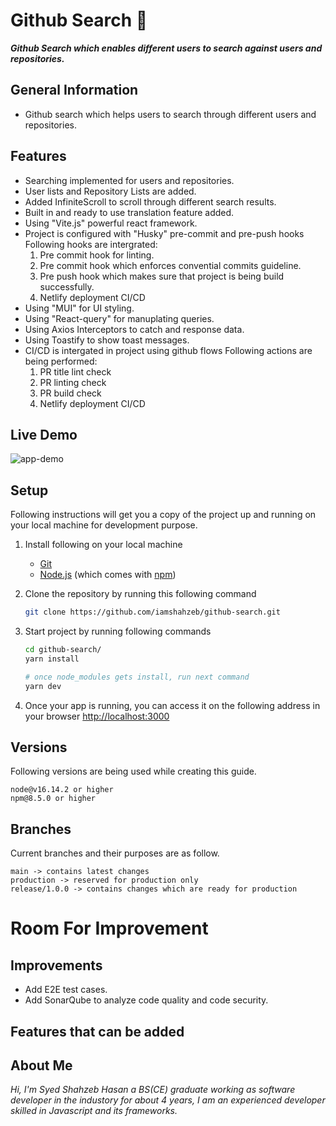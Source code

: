 # Github Search 📘

**_Github Search which enables different users to search against users and repositories._**

## General Information

- Github search which helps users to search through different users and repositories.

## Features

- Searching implemented for users and repositories.
- User lists and Repository Lists are added.
- Added InfiniteScroll to scroll through different search results.
- Built in and ready to use translation feature added.
- Using "Vite.js" powerful react framework.
- Project is configured with "Husky" pre-commit and pre-push hooks
  Following hooks are intergrated:
  1. Pre commit hook for linting.
  2. Pre commit hook which enforces convential commits guideline.
  3. Pre push hook which makes sure that project is being build successfully.
  4. Netlify deployment CI/CD
- Using "MUI" for UI styling.
- Using "React-query" for manuplating queries.
- Using Axios Interceptors to catch and response data.
- Using Toastify to show toast messages.
- CI/CD is intergated in project using github flows
  Following actions are being performed:
  1. PR title lint check
  2. PR linting check
  3. PR build check
  4. Netlify deployment CI/CD

## Live Demo

![app-demo](https://github-search-demo1.netlify.app/)

## Setup

Following instructions will get you a copy of the project up and running on your local machine for development purpose.

1. Install following on your local machine
   - [Git](https://git-scm.com)
   - [Node.js](https://nodejs.org/en/download/) (which comes with [npm](http://npmjs.com))
2. Clone the repository by running this following command
   ```bash
   git clone https://github.com/iamshahzeb/github-search.git
   ```
3. Start project by running following commands

   ```bash
   cd github-search/
   yarn install

   # once node_modules gets install, run next command
   yarn dev
   ```

4. Once your app is running, you can access it on the following address in your browser
   [http://localhost:3000](http://localhost:3000)

## Versions

Following versions are being used while creating this guide.

```
node@v16.14.2 or higher
npm@8.5.0 or higher
```

## Branches

Current branches and their purposes are as follow.

```
main -> contains latest changes
production -> reserved for production only
release/1.0.0 -> contains changes which are ready for production
```

# Room For Improvement

## Improvements

- Add E2E test cases.
- Add SonarQube to analyze code quality and code security.

## Features that can be added

## About Me

_Hi, I'm Syed Shahzeb Hasan a BS(CE) graduate working as software developer in the industory for about 4 years, I am an experienced developer skilled in Javascript and its frameworks._

